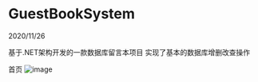 # GuestBookSystem
2020/11/26

基于.NET架构开发的一款数据库留言本项目
实现了基本的数据库增删改查操作



首页
![image](https://user-images.githubusercontent.com/54877983/115983823-35417a00-a5d6-11eb-8cbb-334d1e3db9f6.png)

